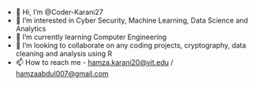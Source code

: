 - 👋 Hi, I’m @Coder-Karani27
- 👀 I’m interested in Cyber Security, Machine Learning, Data Science and Analytics
- 🌱 I’m currently learning Computer Engineering
- 💞️ I’m looking to collaborate on any coding projects, cryptography, data cleaning and analysis using R
- 📫 How to reach me - hamza.karani20@vit.edu / hamzaabdul007@gmail.com

<!---
Coder-Karani27/Coder-Karani27 is a ✨ special ✨ repository because its `README.md` (this file) appears on your GitHub profile.
You can click the Preview link to take a look at your changes.
--->
